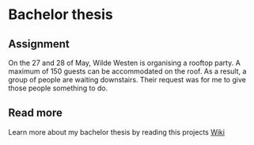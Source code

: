 # Bachelor thesis
## Assignment
On the 27 and 28 of May, Wilde Westen is organising a rooftop party. A maximum of 150 guests can be accommodated on the roof. As a result, a group of people are waiting downstairs. Their request was for me to give those people something to do.

## Read more
Learn more about my bachelor thesis by reading this projects [Wiki](https://github.com/jennecattoor/bachelorproef/wiki)

